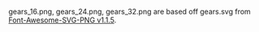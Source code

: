 gears_16.png, gears_24.png, gears_32.png are based off gears.svg from [Font-Awesome-SVG-PNG v1.1.5](https://github.com/encharm/Font-Awesome-SVG-PNG).
